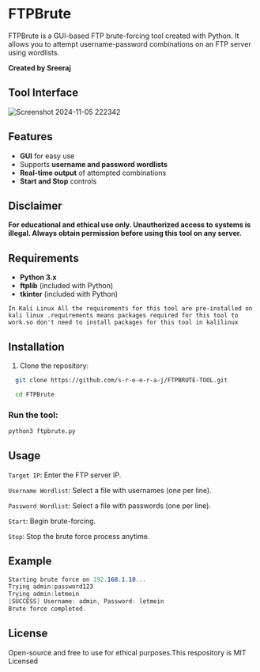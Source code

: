 # FTPBrute

FTPBrute is a GUI-based FTP brute-forcing tool created with Python. It allows you to attempt username-password combinations on an FTP server using wordlists.

**Created by Sreeraj**

## Tool Interface


![Screenshot 2024-11-05 222342](https://github.com/user-attachments/assets/0a6f8423-72be-4353-b188-2125d9345861)





## Features

- **GUI** for easy use
- Supports **username and password wordlists**
- **Real-time output** of attempted combinations
- **Start and Stop** controls

## Disclaimer

**For educational and ethical use only. Unauthorized access to systems is illegal. Always obtain permission before using this tool on any server.**

## Requirements

- **Python 3.x**
- **ftplib** (included with Python)
- **tkinter** (included with Python)

`In Kali Linux All the requirements for this tool are pre-installed on kali linux .requirements means packages required for this tool to work.so don't need to install packages for this tool in kalilinux`

## Installation

1. Clone the repository:
 
 ```bash
   git clone https://github.com/s-r-e-e-r-a-j/FTPBRUTE-TOOL.git
   ```
 ```bash
   cd FTPBrute
   ```
### Run the tool:
``` bash
python3 ftpbrute.py

 ```
## Usage

`Target IP`: Enter the FTP server IP.

`Username Wordlist`: Select a file with usernames (one per line).

`Password Wordlist`: Select a file with passwords (one per line).

`Start`: Begin brute-forcing.

`Stop`: Stop the brute force process anytime.

## Example  
```csharp
Starting brute force on 192.168.1.10...
Trying admin:password123
Trying admin:letmein
[SUCCESS] Username: admin, Password: letmein
Brute force completed.
```
## License

Open-source and free to use for ethical purposes.This respository is  MIT Licensed
